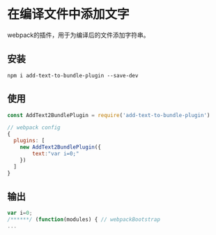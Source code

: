 # 在编译文件中添加文字
webpack的插件，用于为编译后的文件添加字符串。

## 安装
```
npm i add-text-to-bundle-plugin --save-dev
```

## 使用
```js
const AddText2BundlePlugin = require('add-text-to-bundle-plugin')

// webpack config
{
  plugins: [
    new AddText2BundlePlugin({
        text:"var i=0;"
    })
  ]
}
```

## 输出
```js
var i=0;
/******/ (function(modules) { // webpackBootstrap
...
```
